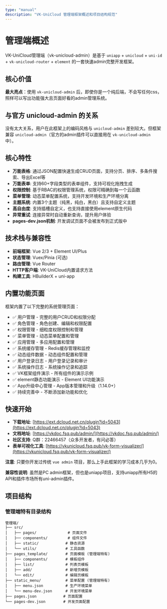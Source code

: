 ```yaml
---
type: "manual"
description: "VK-UniCloud 管理端框架概述和项目结构规范"
---
```


# 管理端概述

VK-UniCloud管理端（vk-unicloud-admin）是基于 `uniapp` + `unicloud` + `uni-id` + `vk-unicloud-router` + `element` 的一套快速admin完整开发框架。

## 核心价值

**最大亮点**：使用 `vk-unicloud-admin` 后，即使你是一个纯后端，不会写任何css，照样可以写出功能强大且页面好看的admin管理系统。

## 与官方 unicloud-admin 的关系

没有太大关系，用户在此框架上的编码风格与 `unicloud-admin` 差别较大。但框架兼容 `unicloud-admin`（官方的admin插件可以直接用在 `vk-unicloud-admin` 中）。

## 核心特性

- **万能表格**: 通过JSON配置快速生成CRUD页面，支持分页、排序、多条件搜索、导出Excel等
- **万能表单**: 支持60+字段类型的表单组件，支持可视化拖拽生成
- **权限控制**: 基于RBAC的权限管理系统，权限可精确到每一个云函数
- **菜单管理**: 动态菜单配置系统，支持开发环境和生产环境分离
- **主题系统**: 内置3个主题（纯黑，纯白，黑白）且支持自定义主题
- **高自由度**: 支持插槽自定义，也支持直接使用element原生代码
- **异常重试**: 连接异常时自动重新查询，提升用户体验
- **pages-dev.json机制**: 开发调试页面不会被发布到正式版中

## 技术栈与兼容性

- **前端框架**: Vue 2/3 + Element UI/Plus
- **状态管理**: Vuex/Pinia (可选)
- **路由管理**: Vue Router
- **HTTP客户端**: VK-UniCloud内置请求方法
- **构建工具**: HBuilderX + uni-app

## 内置功能页面

框架内置了以下完整的系统管理页面：

- ✅ 用户管理 - 完整的用户CRUD和权限分配
- ✅ 角色管理 - 角色创建、编辑和权限配置
- ✅ 权限管理 - 细粒度权限控制和管理
- ✅ 菜单管理 - 动态菜单配置和管理
- ✅ 应用管理 - 多应用配置和管理
- ✅ 系统缓存管理 - Redis缓存管理和监控
- ✅ 动态组件数据 - 动态组件配置和管理
- ✅ 用户登录日志 - 用户登录记录和审计
- ✅ 系统操作日志 - 系统操作记录和追踪
- ✅ VK框架组件演示 - 所有组件的演示示例
- ✅ element静态功能演示 - Element UI功能演示
- ✅ App升级中心管理 - App版本管理和升级（1.14.0+）
- ✅ 持续完善中 - 不断添加新功能和优化

## 快速开始

- **下载地址**: [https://ext.dcloud.net.cn/plugin?id=5043](https://ext.dcloud.net.cn/plugin?id=5043)
- **文档地址**: [https://vkdoc.fsq.pub/admin/](https://vkdoc.fsq.pub/admin/)
- **社区支持**: Q群：22466457（众多开发者，有问必答）
- **表单可视化工具**: [https://vkunicloud.fsq.pub/vk-form-visualizer/](https://vkunicloud.fsq.pub/vk-form-visualizer/)

**注意**: 只要你开发过传统 `vue admin` 项目，那么上手此框架的学习成本几乎为0。

**兼容性说明**: 虽然是PC admin框架，但也是uniapp项目，支持uniapp所有H5的API和插件市场所有uni-admin插件。

## 项目结构

### 管理端特有目录结构

```
管理端/
├── src/
│   ├── pages/              # 页面文件
│   ├── components/         # 组件文件
│   ├── static/            # 静态资源
│   └── utils/             # 工具函数
├── pages_template/        # 页面模板 (管理端特有)
│   ├── components/        # 模板组件
│   ├── list/              # 列表页模板
│   ├── add/               # 新增页模板
│   └── edit/              # 编辑页模板
├── static_menu/           # 菜单配置 (管理端特有)
│   ├── menu.json          # 生产环境菜单
│   └── menu-dev.json      # 开发环境菜单
├── pages.json            # 页面配置
└── pages-dev.json        # 开发页面配置
```